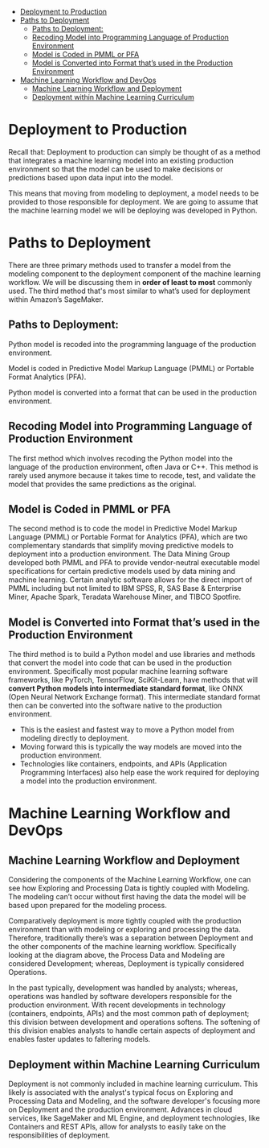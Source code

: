 <!-- TOC -->

- [Deployment to Production](#deployment-to-production)
- [Paths to Deployment](#paths-to-deployment)
    - [Paths to Deployment:](#paths-to-deployment)
    - [Recoding Model into Programming Language of Production Environment](#recoding-model-into-programming-language-of-production-environment)
    - [Model is Coded in PMML or PFA](#model-is-coded-in-pmml-or-pfa)
    - [Model is Converted into Format that’s used in the Production Environment](#model-is-converted-into-format-thats-used-in-the-production-environment)
- [Machine Learning Workflow and DevOps](#machine-learning-workflow-and-devops)
    - [Machine Learning Workflow and Deployment](#machine-learning-workflow-and-deployment)
    - [Deployment within Machine Learning Curriculum](#deployment-within-machine-learning-curriculum)

<!-- /TOC -->

# Deployment to Production

Recall that:
Deployment to production can simply be thought of as a method that integrates a machine learning model into an existing production environment so that the model can be used to make decisions or predictions based upon data input into the model.

This means that moving from modeling to deployment, a model needs to be provided to those responsible for deployment. We are going to assume that the machine learning model we will be deploying was developed in Python.

# Paths to Deployment

There are three primary methods used to transfer a model from the modeling component to the deployment component of the machine learning workflow. We will be discussing them in __order of least to most__ commonly used. The third method that's most similar to what’s used for deployment within Amazon’s SageMaker.

## Paths to Deployment:

Python model is recoded into the programming language of the production environment.

Model is coded in Predictive Model Markup Language (PMML) or Portable Format Analytics (PFA).

Python model is converted into a format that can be used in the production environment.

## Recoding Model into Programming Language of Production Environment

The first method which involves recoding the Python model into the language of the production environment, often Java or C++. This method is rarely used anymore because it takes time to recode, test, and validate the model that provides the same predictions as the original.

## Model is Coded in PMML or PFA

The second method is to code the model in Predictive Model Markup Language (PMML) or Portable Format for Analytics (PFA), which are two complementary standards that simplify moving predictive models to deployment into a production environment. The Data Mining Group developed both PMML and PFA to provide vendor-neutral executable model specifications for certain predictive models used by data mining and machine learning. Certain analytic software allows for the direct import of PMML including but not limited to IBM SPSS, R, SAS Base & Enterprise Miner, Apache Spark, Teradata Warehouse Miner, and TIBCO Spotfire.

## Model is Converted into Format that’s used in the Production Environment

The third method is to build a Python model and use libraries and methods that convert the model into code that can be used in the production environment. Specifically most popular machine learning software frameworks, like PyTorch, TensorFlow, SciKit-Learn, have methods that will __convert Python models into intermediate standard format__, like ONNX (Open Neural Network Exchange format). This intermediate standard format then can be converted into the software native to the production environment.

- This is the easiest and fastest way to move a Python model from modeling directly to deployment.
- Moving forward this is typically the way models are moved into the production environment.
- Technologies like containers, endpoints, and APIs (Application Programming Interfaces) also help ease the work required for deploying a model into the production environment.

# Machine Learning Workflow and DevOps

## Machine Learning Workflow and Deployment

Considering the components of the Machine Learning Workflow, one can see how Exploring and Processing Data is tightly coupled with Modeling. The modeling can’t occur without first having the data the model will be based upon prepared for the modeling process.

Comparatively deployment is more tightly coupled with the production environment than with modeling or exploring and processing the data. Therefore, traditionally there’s was a separation between Deployment and the other components of the machine learning workflow. Specifically looking at the diagram above, the Process Data and Modeling are considered Development; whereas, Deployment is typically considered Operations.

In the past typically, development was handled by analysts; whereas, operations was handled by software developers responsible for the production environment. With recent developments in technology (containers, endpoints, APIs) and the most common path of deployment; this division between development and operations softens. The softening of this division enables analysts to handle certain aspects of deployment and enables faster updates to faltering models.

## Deployment within Machine Learning Curriculum

Deployment is not commonly included in machine learning curriculum. This likely is associated with the analyst's typical focus on Exploring and Processing Data and Modeling, and the software developer's focusing more on Deployment and the production environment. Advances in cloud services, like SageMaker and ML Engine, and deployment technologies, like Containers and REST APIs, allow for analysts to easily take on the responsibilities of deployment.
